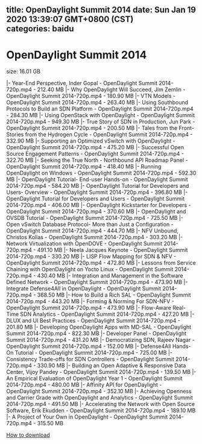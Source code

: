 
title: OpenDaylight Summit 2014
date: Sun Jan 19 2020 13:39:07 GMT+0800 (CST)    
categories: baidu
---

# OpenDaylight Summit 2014
size: 16.01 GB
 
 
|- Year-End Perspective, Inder Gopal - OpenDaylight Summit 2014-720p.mp4 - 212.40 MB
|- Why OpenDaylight Will Succeed, Jim Zemlin - OpenDaylight Summit 2014-720p.mp4 - 180.90 MB
|- VTN Models - OpenDaylight Summit 2014-720p.mp4 - 263.40 MB
|- Using Southbound Protocols to Build an SDN Platform - OpenDaylight Summit 2014-720p.mp4 - 284.30 MB
|- Using OpenStack with OpenDaylight - OpenDaylight Summit 2014-720p.mp4 - 949.30 MB
|- True Story of SDN in Production, Jun Park - OpenDaylight Summit 2014-720p.mp4 - 200.50 MB
|- Tales from the Front- Stories from the Hydrogen Cycle - OpenDaylight Summit 2014-720p.mp4 - 332.90 MB
|- Supporting an Optimized vSwitch with OpenDaylight - OpenDaylight Summit 2014-720p.mp4 - 475.20 MB
|- Successful Open Source Engagement Patterns - OpenDaylight Summit 2014-720p.mp4 - 322.70 MB
|- Seeking the True North - Northbound API Roadmap Panel - OpenDaylight Summit 2014-720p.mp4 - 418.40 MB
|- Running OpenDaylight on Windows - OpenDaylight Summit 2014-720p.mp4 - 592.30 MB
|- OpenDaylight Tutorial- End-user Hands-on - OpenDaylight Summit 2014-720p.mp4 - 584.20 MB
|- OpenDaylight Tutorial for Developers and Users- Overview - OpenDaylight Summit 2014-720p.mp4 - 396.80 MB
|- OpenDaylight Tutorial for Developers and Users - OpenDaylight Summit 2014-720p.mp4 - 406.00 MB
|- OpenDaylight Kickstarter for Developers - OpenDaylight Summit 2014-720p.mp4 - 370.60 MB
|- OpenDaylight and OVSDB Tutorial - OpenDaylight Summit 2014-720p.mp4 - 725.50 MB
|- Open vSwitch Database Protocol- More than Just a Configuration - OpenDaylight Summit 2014-720p.mp4 - 444.70 MB
|- NFV Unbound, Christos Kolias - OpenDaylight Summit 2014-720p.mp4 - 303.20 MB
|- Network Virtualization with OpenDOVE - OpenDaylight Summit 2014-720p.mp4 - 491.10 MB
|- Neela Jacques Keynote - OpenDaylight Summit 2014-720p.mp4 - 330.20 MB
|- LISP Flow Mapping for SDN & NFV - OpenDaylight Summit 2014-720p.mp4 - 472.80 MB
|- Lessons from Service Chaining with OpenDaylight on Yocto Linux - OpenDaylight Summit 2014-720p.mp4 - 430.40 MB
|- Integration and Management in the Software Defined Network - OpenDaylight Summit 2014-720p.mp4 - 473.90 MB
|- Integrate Defense4All in OpenDaylight - OpenDaylight Summit 2014-720p.mp4 - 368.50 MB
|- How to Build a Rich SAL - OpenDaylight Summit 2014-720p.mp4 - 443.20 MB
|- Forming & Norming For SDN-NFV - OpenDaylight Summit 2014-720p.mp4 - 473.90 MB
|- Flow-Aware Real-Time SDN Analytics - OpenDaylight Summit 2014-720p.mp4 - 427.20 MB
|- DLUX and UI Best Practices - OpenDaylight Summit 2014-720p.mp4 - 201.80 MB
|- Developing OpenDaylight Apps with MD-SAL - OpenDaylight Summit 2014-720p.mp4 - 822.30 MB
|- Developer Panel - OpenDaylight Summit 2014-720p.mp4 - 431.20 MB
|- Democratizing SDN, Rajeev Nagar - OpenDaylight Summit 2014-720p.mp4 - 152.00 MB
|- Defense4All Hands-On Tutorial - OpenDaylight Summit 2014-720p.mp4 - 725.00 MB
|- Consistency Trade-offs for SDN Controllers - OpenDaylight Summit 2014-720p.mp4 - 330.90 MB
|- Building an Open Adaptive & Responsive Data Center, Vijoy Pandey - OpenDaylight Summit 2014-720p.mp4 - 139.50 MB
|- An Empirical Evaluation of OpenDaylight Year 1 - OpenDaylight Summit 2014-720p.mp4 - 480.00 MB
|- Affinity API for OpenDaylight - OpenDaylight Summit 2014-720p.mp4 - 352.10 MB
|- Achieving Openness and Carrier Grade with OpenDaylight and Analytics - OpenDaylight Summit 2014-720p.mp4 - 491.50 MB
|- Accelerating the Network with Open Source Software, Erik Ekudden - OpenDaylight Summit 2014-720p.mp4 - 189.10 MB
|- A Project of Your Own in OpenDaylight - OpenDaylight Summit 2014-720p.mp4 - 315.50 MB

[How to download](https://bpcam.bemobtrk.com/go/2ceec3aa-1ca2-46d6-b9ff-aaa5c184517c?jno=3627)